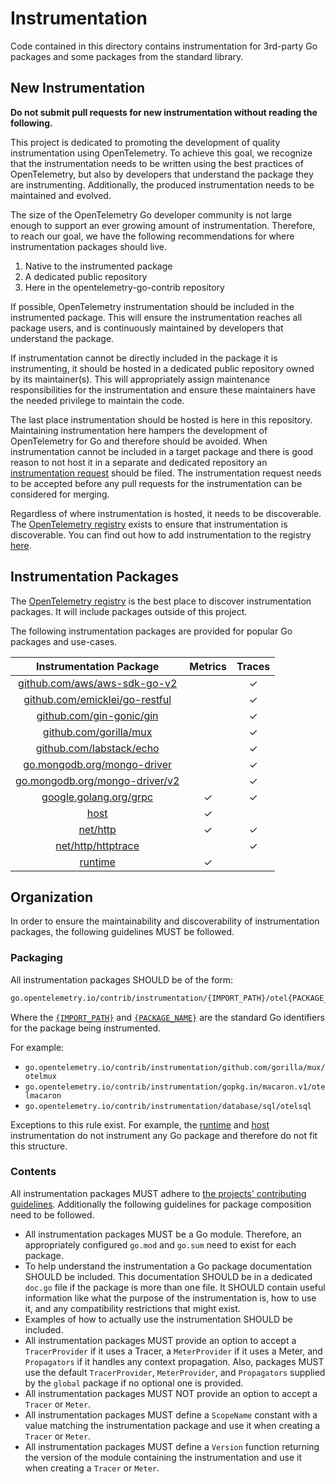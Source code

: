 # Instrumentation

Code contained in this directory contains instrumentation for 3rd-party Go packages and some packages from the standard library.

## New Instrumentation

**Do not submit pull requests for new instrumentation without reading the following.**

This project is dedicated to promoting the development of quality instrumentation using OpenTelemetry.
To achieve this goal, we recognize that the instrumentation needs to be written using the best practices of OpenTelemetry, but also by developers that understand the package they are instrumenting.
Additionally, the produced instrumentation needs to be maintained and evolved.

The size of the OpenTelemetry Go developer community is not large enough to support an ever growing amount of instrumentation.
Therefore, to reach our goal, we have the following recommendations for where instrumentation packages should live.

1. Native to the instrumented package
2. A dedicated public repository
3. Here in the opentelemetry-go-contrib repository

If possible, OpenTelemetry instrumentation should be included in the instrumented package.
This will ensure the instrumentation reaches all package users, and is continuously maintained by developers that understand the package.

If instrumentation cannot be directly included in the package it is instrumenting, it should be hosted in a dedicated public repository owned by its maintainer(s).
This will appropriately assign maintenance responsibilities for the instrumentation and ensure these maintainers have the needed privilege to maintain the code.

The last place instrumentation should be hosted is here in this repository.
Maintaining instrumentation here hampers the development of OpenTelemetry for Go and therefore should be avoided.
When instrumentation cannot be included in a target package and there is good reason to not host it in a separate and dedicated repository an [instrumentation request](https://github.com/open-telemetry/opentelemetry-go-contrib/issues/new/choose) should be filed.
The instrumentation request needs to be accepted before any pull requests for the instrumentation can be considered for merging.

Regardless of where instrumentation is hosted, it needs to be discoverable.
The [OpenTelemetry registry](https://opentelemetry.io/registry/)
exists to ensure that instrumentation is discoverable.
You can find out how to add instrumentation to the registry [here](https://github.com/open-telemetry/opentelemetry.io#adding-a-project-to-the-opentelemetry-registry).

## Instrumentation Packages

The [OpenTelemetry registry](https://opentelemetry.io/registry/) is the best place to discover instrumentation packages.
It will include packages outside of this project.

The following instrumentation packages are provided for popular Go packages and use-cases.

| Instrumentation Package | Metrics | Traces |
| :---------------------: | :-----: | :----: |
| [github.com/aws/aws-sdk-go-v2](./github.com/aws/aws-sdk-go-v2/otelaws)|  | ✓ |
| [github.com/emicklei/go-restful](./github.com/emicklei/go-restful/otelrestful) |  | ✓ |
| [github.com/gin-gonic/gin](./github.com/gin-gonic/gin/otelgin) |  | ✓ |
| [github.com/gorilla/mux](./github.com/gorilla/mux/otelmux) |  | ✓ |
| [github.com/labstack/echo](./github.com/labstack/echo/otelecho) |  | ✓ |
| [go.mongodb.org/mongo-driver](./go.mongodb.org/mongo-driver/mongo/otelmongo) |  | ✓ |
| [go.mongodb.org/mongo-driver/v2](./go.mongodb.org/mongo-driver/v2/mongo/otelmongo) |  | ✓ |
| [google.golang.org/grpc](./google.golang.org/grpc/otelgrpc) | ✓ | ✓ |
| [host](./host) | ✓ |  |
| [net/http](./net/http/otelhttp) | ✓ | ✓ |
| [net/http/httptrace](./net/http/httptrace/otelhttptrace) |  | ✓ |
| [runtime](./runtime) | ✓ |  |

## Organization

In order to ensure the maintainability and discoverability of instrumentation packages, the following guidelines MUST be followed.

### Packaging

All instrumentation packages SHOULD be of the form:

```sh
go.opentelemetry.io/contrib/instrumentation/{IMPORT_PATH}/otel{PACKAGE_NAME}
```

Where the [`{IMPORT_PATH}`](https://golang.org/ref/spec#ImportPath) and [`{PACKAGE_NAME}`](https://golang.org/ref/spec#PackageName) are the standard Go identifiers for the package being instrumented.

For example:

- `go.opentelemetry.io/contrib/instrumentation/github.com/gorilla/mux/otelmux`
- `go.opentelemetry.io/contrib/instrumentation/gopkg.in/macaron.v1/otelmacaron`
- `go.opentelemetry.io/contrib/instrumentation/database/sql/otelsql`

Exceptions to this rule exist.
For example, the [runtime](./runtime) and [host](./host) instrumentation do not instrument any Go package and therefore do not fit this structure.

### Contents

All instrumentation packages MUST adhere to [the projects' contributing guidelines](../CONTRIBUTING.md).
Additionally the following guidelines for package composition need to be followed.

- All instrumentation packages MUST be a Go module.
   Therefore, an appropriately configured `go.mod` and `go.sum` need to exist for each package.
- To help understand the instrumentation a Go package documentation SHOULD be included.
   This documentation SHOULD be in a dedicated `doc.go` file if the package is more than one file.
   It SHOULD contain useful information like what the purpose of the instrumentation is, how to use it, and any compatibility restrictions that might exist.
- Examples of how to actually use the instrumentation SHOULD be included.
- All instrumentation packages MUST provide an option to accept a `TracerProvider` if it uses a Tracer, a `MeterProvider` if it uses a Meter, and `Propagators` if it handles any context propagation.
  Also, packages MUST use the default `TracerProvider`, `MeterProvider`, and `Propagators` supplied by the `global` package if no optional one is provided.
- All instrumentation packages MUST NOT provide an option to accept a `Tracer` or `Meter`.
- All instrumentation packages MUST define a `ScopeName` constant with a value matching the instrumentation package and use it when creating a `Tracer` or `Meter`.
- All instrumentation packages MUST define a `Version` function returning the version of the module containing the instrumentation and use it when creating a `Tracer` or `Meter`.

